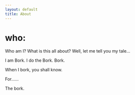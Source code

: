 ```yaml
---
layout: default
title: About
---
```

# who:

Who am I? What is this all about? Well, let me tell you my tale...

I am Bork. I do the Bork. Bork.

When I bork, you shall know.

For......

The bork.